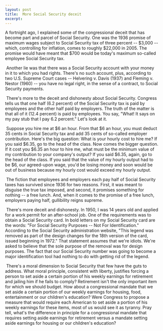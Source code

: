 ```yaml
---
layout: post
title:  More Social Security deceit
excerpt:
---
```












A fortnight ago, I explained some of the congressional deceit that has become part and parcel of Social Security. One was the 1936 promise of maximum wages subject to Social Security tax of three percent -- $3,000 -- which, controlling for inflation, comes to roughly $22,000 in 2005. The promise would have meant that $700 would be today's maximum so-called employee Social Security tax.

 Another lie was that there was a Social Security account with your money in it to which you had rights. There's no such account, plus, according to two U.S. Supreme Court cases -- Helvering v. Davis (1937) and Fleming v. Nestor (1960) -- you have no legal right, in the sense of a contract, to Social Security payments.

 There's more to the deceit and dishonesty about Social Security. Congress tells us that one half (6.2 percent) of the Social Security tax is paid by employees and the other half paid by employers. The truth of the matter is that all of it (12.4 percent) is paid by employees. You say, "What! It says on my pay stub that I pay 6.2 percent." Let's look at it.

 Suppose you hire me at $6 an hour. From that $6 an hour, you must deduct 35 cents in Social Security tax and add 35 cents of so-called employer contribution. Here's the big question: What is your hourly cost to hire me? If you said $6.35, go to the head of the class. Now comes the bigger question. If it cost you $6.35 an hour to hire me, what must be the minimum value of my contribution to your company's output? If you said $6.35, again, go to the head of the class. If you said that the value of my hourly output had to be $6, our agreed-upon wage, you'd be losing money and soon would be out of business because my hourly cost would exceed my hourly output.

 The fiction that employees and employers each pay half of Social Security taxes has survived since 1936 for two reasons. First, it was meant to disguise the true tax imposed, and second, it promises something for nothing -- a free lunch. And, when it comes to the promise of a free lunch, employers paying half, gullibility reigns supreme.

 There's more deceit and dishonesty. In 1950, I was 14 years old and applied for a work permit for an after-school job. One of the requirements was to obtain a Social Security card. In bold letters on my Social Security card are the words: "For Social Security Purposes -- Not For Identification." According to the Social Security administration website, "This legend was removed as part of the design changes for the 18th version of the card, issued beginning in 1972." That statement assumes that we're idiots. We're asked to believe that the sole purpose of the removal was for design purposes. The fact that our Social Security number was going to become a major identification tool had nothing to do with getting rid of the legend.

 There's a moral dimension to Social Security that few have the guts to address. What moral principle, consistent with liberty, justifies forcing a person to set aside a certain portion of his weekly earnings for retirement and jailing him if he fails to comply? Retirement isn't the only important item for which we should budget. How about a congressional mandate that we set aside a certain portion of our weekly earnings for housing, food, entertainment or our children's education? Were Congress to propose a measure that would require each American to set aside a portion of his weekly earnings for these items, most of us would see it as tyranny. Pray tell, what's the difference in principle for a congressional mandate that requires setting aside earnings for retirement versus a mandate setting aside earnings for housing or our children's education?


